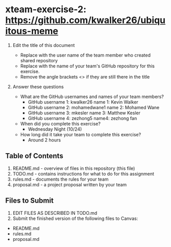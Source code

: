 # xteam-exercise-2: https://github.com/kwalker26/ubiquitous-meme

1. Edit the title of this document
   * Replace <UserName> with the user name of the team member who created shared repository
   * Replace <GitHubRepositoryName> with the name of your team's GitHub repository for this exercise.
   * Remove the angle brackets <> if they are still there in the title

2. Answer these questions
   * What are the GitHub usernames and names of your team members?
       * GitHub username 1: kwalker26      name 1: Kevin Walker
       * GitHub username 2: mohamedwane1   name 2: Mohamed Wane
       * GitHub username 3: mkesler      name 3: Matthew Kesler
       * GitHub username 4: zezhong5       name4: zezhong fan
   * When did you complete this exercise? 
       * Wednesday Night (10/24)
   * How long did it take your team to complete this exercise? 
       * Around 2 hours

## Table of Contents

1. README.md - overview of files in this repository (this file)
2. TODO.md - contains instructions for what to do for this assignment
3. rules.md - documents the rules for your team
4. proposal.md - a project proposal written by your team

## Files to Submit

1. EDIT FILES AS DESCRIBED IN TODO.md
2. Submit the finished version of the following files to Canvas:

* README.md
* rules.md
* proposal.md
